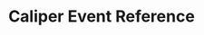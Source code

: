 ---
title: Caliper Event Reference
redirect_to: https://ucfopen.github.io/Obojobo-Docs/releases/v3.3.2/developers/events/caliper_events
---